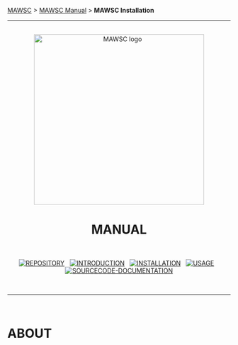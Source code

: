 <!-- b220618.112932 -->

[MAWSC](https://github.com/spectrum-health-systems/MAWSC) &gt; [MAWSC Manual](../MAWSC-Manual.md) &gt;  **MAWSC Installation**

***

<br>

<div align="center">

  <img src="../../../.github/Logo/maws-logo-commander-512x256.png" alt="MAWSC logo" width="384">
  <h1> 
    MANUAL<br>
  </h1>
  <br>
  
  [![REPOSITORY](https://img.shields.io/badge/REPOSITORY-007474?style=for-the-badge)](https://github.com/spectrum-health-systems/MAWSC)&nbsp;&nbsp;&nbsp;[![INTRODUCTION](https://img.shields.io/badge/INTRODUCTION-007474?style=for-the-badge)](MAWSC-Manual.md)&nbsp;&nbsp;&nbsp;[![INSTALLATION](https://img.shields.io/badge/INSTALLATION-00c0c0?style=for-the-badge)](MAWSC-Installation.md)&nbsp;&nbsp;&nbsp;[![USAGE](https://img.shields.io/badge/USAGE-007474?style=for-the-badge)](MAWSC-Usage.md)&nbsp;&nbsp;&nbsp;[![SOURCECODE-DOCUMENTATION](https://img.shields.io/badge/SOURCECODE%20DOCUMENTATION-007474?style=for-the-badge)](../Sourcecode/MAWSC-Sourcecode.md)

</div>

<br>

***

<br>

# ABOUT
